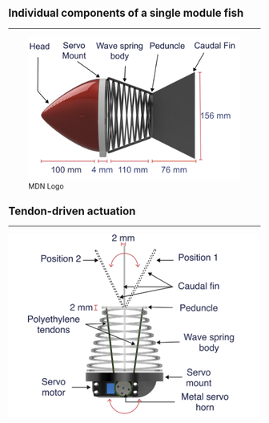 ## Individual components of a single module fish

---

<figure>
  <img src="Images/side.PNG" alt="Parts" width="500" />
  <figcaption>MDN Logo</figcaption>
</figure>



## Tendon-driven actuation 

---

<img src="Images/cable.PNG" alt="Actuation" width="500"/>


